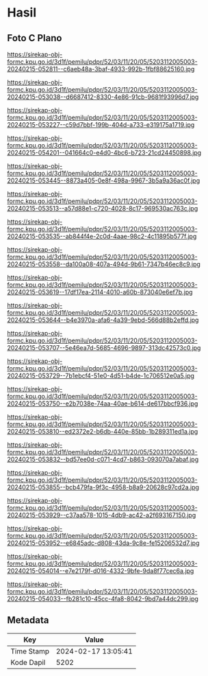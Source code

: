 # Hasil

## Foto C Plano

https://sirekap-obj-formc.kpu.go.id/3d1f/pemilu/pdpr/52/03/11/20/05/5203112005003-20240215-052811--c6aeb48a-3baf-4933-992b-1fbf88625160.jpg

https://sirekap-obj-formc.kpu.go.id/3d1f/pemilu/pdpr/52/03/11/20/05/5203112005003-20240215-053038--d6687412-8330-4e86-91cb-9681f93996d7.jpg

https://sirekap-obj-formc.kpu.go.id/3d1f/pemilu/pdpr/52/03/11/20/05/5203112005003-20240215-053227--c59d7bbf-199b-404d-a733-e319175a1719.jpg

https://sirekap-obj-formc.kpu.go.id/3d1f/pemilu/pdpr/52/03/11/20/05/5203112005003-20240215-054201--041664c0-e4d0-4bc6-b723-21cd24450898.jpg

https://sirekap-obj-formc.kpu.go.id/3d1f/pemilu/pdpr/52/03/11/20/05/5203112005003-20240215-053445--8873a405-0e8f-498a-9967-3b5a9a36ac0f.jpg

https://sirekap-obj-formc.kpu.go.id/3d1f/pemilu/pdpr/52/03/11/20/05/5203112005003-20240215-053513--a57d88e1-c720-4028-8c17-969530ac763c.jpg

https://sirekap-obj-formc.kpu.go.id/3d1f/pemilu/pdpr/52/03/11/20/05/5203112005003-20240215-053535--ab844f4e-2c0d-4aae-98c2-4c11895b577f.jpg

https://sirekap-obj-formc.kpu.go.id/3d1f/pemilu/pdpr/52/03/11/20/05/5203112005003-20240215-053558--da100a08-407a-494d-9b61-7347b46ec8c9.jpg

https://sirekap-obj-formc.kpu.go.id/3d1f/pemilu/pdpr/52/03/11/20/05/5203112005003-20240215-053619--17df17ea-2114-4010-a60b-873040e6ef7b.jpg

https://sirekap-obj-formc.kpu.go.id/3d1f/pemilu/pdpr/52/03/11/20/05/5203112005003-20240215-053644--b4e3970a-afa6-4a39-9ebd-566d88b2effd.jpg

https://sirekap-obj-formc.kpu.go.id/3d1f/pemilu/pdpr/52/03/11/20/05/5203112005003-20240215-053707--5e46ea7d-5685-4696-9897-313dc42573c0.jpg

https://sirekap-obj-formc.kpu.go.id/3d1f/pemilu/pdpr/52/03/11/20/05/5203112005003-20240215-053729--7b1ebcf4-51e0-4d51-b4de-1c706512e0a5.jpg

https://sirekap-obj-formc.kpu.go.id/3d1f/pemilu/pdpr/52/03/11/20/05/5203112005003-20240215-053750--e2b7038e-74aa-40ae-b614-de617bbcf936.jpg

https://sirekap-obj-formc.kpu.go.id/3d1f/pemilu/pdpr/52/03/11/20/05/5203112005003-20240215-053810--ed2372e2-b6db-440e-85bb-1b289311ed1a.jpg

https://sirekap-obj-formc.kpu.go.id/3d1f/pemilu/pdpr/52/03/11/20/05/5203112005003-20240215-053832--bd57ee0d-c071-4cd7-b863-093070a7abaf.jpg

https://sirekap-obj-formc.kpu.go.id/3d1f/pemilu/pdpr/52/03/11/20/05/5203112005003-20240215-053855--bcb479fa-9f3c-4958-b8a9-20628c97cd2a.jpg

https://sirekap-obj-formc.kpu.go.id/3d1f/pemilu/pdpr/52/03/11/20/05/5203112005003-20240215-053929--c37aa578-1015-4db9-ac42-a2f693167150.jpg

https://sirekap-obj-formc.kpu.go.id/3d1f/pemilu/pdpr/52/03/11/20/05/5203112005003-20240215-053952--e6845adc-d808-43da-9c8e-fe15206532d7.jpg

https://sirekap-obj-formc.kpu.go.id/3d1f/pemilu/pdpr/52/03/11/20/05/5203112005003-20240215-054014--e7e2179f-d016-4332-9bfe-9da8f77cec6a.jpg

https://sirekap-obj-formc.kpu.go.id/3d1f/pemilu/pdpr/52/03/11/20/05/5203112005003-20240215-054033--fb281c10-45cc-4fa8-8042-9bd7a44dc299.jpg


## Metadata

| Key        | Value               |
| ---------- | ------------------- |
| Time Stamp | 2024-02-17 13:05:41 |
| Kode Dapil | 5202                |



